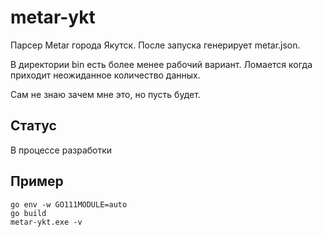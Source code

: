 # metar-ykt
Парсер Metar города Якутск. После запуска генерирует metar.json.

В директории bin есть более менее рабочий вариант. Ломается когда приходит неожиданное количество данных.

Сам не знаю зачем мне это, но пусть будет.

## Статус
В процессе разработки

## Пример
```
go env -w GO111MODULE=auto
go build
metar-ykt.exe -v
```